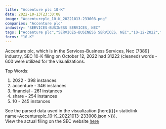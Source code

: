 ```yaml
---
title: "Accenture plc 10-K"
date: 2022-10-13T23:30:08
image: "Accentureplc_10-K_20221013-233008.png"
companies: "Accenture plc"
industry: "SERVICES-BUSINESS SERVICES, NEC"
tags: ["Accenture plc","SERVICES-BUSINESS SERVICES, NEC","10-12-2022","10-K"]
forms: "10-K"
---
```

Accenture plc, which is in the Services-Business Services, Nec [7389] industry, SEC 10-K filing on October 12, 2022 had 31222 (cleaned) words - 600 were utilized for the visualizations.

Top Words:
1. 2022 - 398 instances
2. accenture - 346 instances
3. financial - 261 instances
4. share - 254 instances
5. 10 - 245 instances


See the parsed data used in the visualization [here]({{< staticlink name=Accentureplc_10-K_20221013-233008.json >}}).  
View the actual filing on the SEC website [here](https://www.sec.gov/Archives/edgar/data/1467373/0001467373-22-000295.txt)